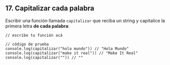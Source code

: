 ## 17. Capitalizar cada palabra

Escribir una función llamada `capitalizar` que reciba un string y capitalice la primera letra **de cada palabra**:

```
// escribe tu función acá

// código de prueba
console.log(capitalizar("hola mundo")) // "Hola Mundo"
console.log(capitalizar("make it real")) // "Make It Real"
console.log(capitalizar("")) // ""
```